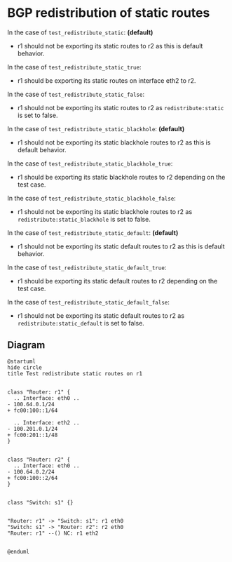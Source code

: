 # BGP redistribution of static routes


In the case of `test_redistribute_static`: **(default)**
  - r1 should not be exporting its static routes to r2 as this is default behavior.

In the case of `test_redistribute_static_true`:
  - r1 should be exporting its static routes on interface eth2 to r2.

In the case of `test_redistribute_static_false`:
  - r1 should not be exporting its static routes to r2 as `redistribute:static` is set to false.

In the case of `test_redistribute_static_blackhole`: **(default)**
  - r1 should not be exporting its static blackhole routes to r2 as this is default behavior.

In the case of `test_redistribute_static_blackhole_true`:
  - r1 should be exporting its static blackhole routes to r2 depending on the test case.

In the case of `test_redistribute_static_blackhole_false`:
  - r1 should not be exporting its static blackhole routes to r2 as `redistribute:static_blackhole` is set to false.

In the case of `test_redistribute_static_default`: **(default)**
  - r1 should not be exporting its static default routes to r2 as this is default behavior.

In the case of `test_redistribute_static_default_true`:
  - r1 should be exporting its static default routes to r2 depending on the test case.

In the case of `test_redistribute_static_default_false`:
  - r1 should not be exporting its static default routes to r2 as `redistribute:static_default` is set to false.


## Diagram

```plantuml
@startuml
hide circle
title Test redistribute static routes on r1


class "Router: r1" {
  .. Interface: eth0 ..
- 100.64.0.1/24
+ fc00:100::1/64

  .. Interface: eth2 ..
- 100.201.0.1/24
+ fc00:201::1/48
}


class "Router: r2" {
  .. Interface: eth0 ..
- 100.64.0.2/24
+ fc00:100::2/64
}


class "Switch: s1" {}


"Router: r1" -> "Switch: s1": r1 eth0
"Switch: s1" -> "Router: r2": r2 eth0
"Router: r1" --() NC: r1 eth2


@enduml
```

